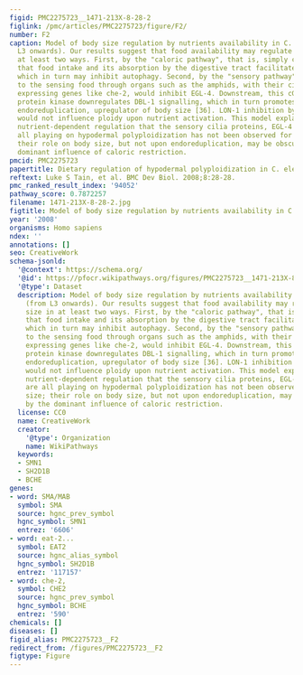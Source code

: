 ```yaml
---
figid: PMC2275723__1471-213X-8-28-2
figlink: /pmc/articles/PMC2275723/figure/F2/
number: F2
caption: Model of body size regulation by nutrients availability in C. elegans (from
  L3 onwards). Our results suggest that food availability may regulate body size in
  at least two ways. First, by the "caloric pathway", that is, simply considering
  that food intake and its absorption by the digestive tract facilitates nutrition,
  which in turn may inhibit autophagy. Second, by the "sensory pathway", which refers
  to the sensing food through organs such as the amphids, with their ciliated neurons
  expressing genes like che-2, would inhibit EGL-4. Downstream, this cGMP-dependent
  protein kinase downregulates DBL-1 signalling, which in turn promotes hypodermal
  endoreduplication, upregulator of body size [36]. LON-1 inhibition by DBL-1 [28]
  would not influence ploidy upon nutrient activation. This model explains why the
  nutrient-dependent regulation that the sensory cilia proteins, EGL-4 and DBL-1 are
  all playing on hypodermal polyploidization has not been observed for body size;
  their role on body size, but not upon endoreduplication, may be obscured by the
  dominant influence of caloric restriction.
pmcid: PMC2275723
papertitle: Dietary regulation of hypodermal polyploidization in C. elegans.
reftext: Luke S Tain, et al. BMC Dev Biol. 2008;8:28-28.
pmc_ranked_result_index: '94052'
pathway_score: 0.7872257
filename: 1471-213X-8-28-2.jpg
figtitle: Model of body size regulation by nutrients availability in C
year: '2008'
organisms: Homo sapiens
ndex: ''
annotations: []
seo: CreativeWork
schema-jsonld:
  '@context': https://schema.org/
  '@id': https://pfocr.wikipathways.org/figures/PMC2275723__1471-213X-8-28-2.html
  '@type': Dataset
  description: Model of body size regulation by nutrients availability in C. elegans
    (from L3 onwards). Our results suggest that food availability may regulate body
    size in at least two ways. First, by the "caloric pathway", that is, simply considering
    that food intake and its absorption by the digestive tract facilitates nutrition,
    which in turn may inhibit autophagy. Second, by the "sensory pathway", which refers
    to the sensing food through organs such as the amphids, with their ciliated neurons
    expressing genes like che-2, would inhibit EGL-4. Downstream, this cGMP-dependent
    protein kinase downregulates DBL-1 signalling, which in turn promotes hypodermal
    endoreduplication, upregulator of body size [36]. LON-1 inhibition by DBL-1 [28]
    would not influence ploidy upon nutrient activation. This model explains why the
    nutrient-dependent regulation that the sensory cilia proteins, EGL-4 and DBL-1
    are all playing on hypodermal polyploidization has not been observed for body
    size; their role on body size, but not upon endoreduplication, may be obscured
    by the dominant influence of caloric restriction.
  license: CC0
  name: CreativeWork
  creator:
    '@type': Organization
    name: WikiPathways
  keywords:
  - SMN1
  - SH2D1B
  - BCHE
genes:
- word: SMA/MAB
  symbol: SMA
  source: hgnc_prev_symbol
  hgnc_symbol: SMN1
  entrez: '6606'
- word: eat-2...
  symbol: EAT2
  source: hgnc_alias_symbol
  hgnc_symbol: SH2D1B
  entrez: '117157'
- word: che-2,
  symbol: CHE2
  source: hgnc_prev_symbol
  hgnc_symbol: BCHE
  entrez: '590'
chemicals: []
diseases: []
figid_alias: PMC2275723__F2
redirect_from: /figures/PMC2275723__F2
figtype: Figure
---
```

